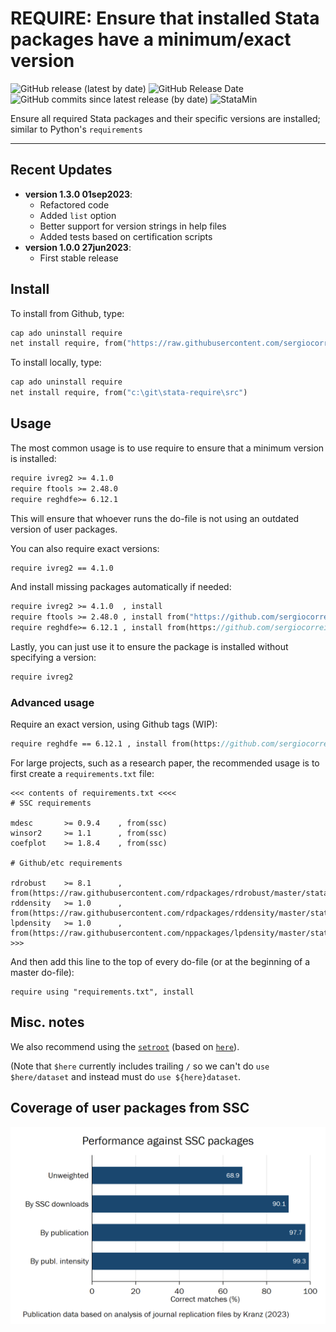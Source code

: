 # REQUIRE: Ensure that installed Stata packages have a minimum/exact version

![GitHub release (latest by date)](https://img.shields.io/github/v/release/sergiocorreia/stata-require?label=last%20version)
![GitHub Release Date](https://img.shields.io/github/release-date/sergiocorreia/stata-require)
![GitHub commits since latest release (by date)](https://img.shields.io/github/commits-since/sergiocorreia/stata-require/latest)
![StataMin](https://img.shields.io/badge/stata-%3E%3D%2015.0-blue)


Ensure all required Stata packages and their specific versions are installed; similar to Python's `requirements`

-----------

## Recent Updates

- **version 1.3.0 01sep2023**:
    - Refactored code
    - Added `list` option
    - Better support for version strings in help files
    - Added tests based on certification scripts
- **version 1.0.0 27jun2023**:
    - First stable release

## Install


To install from Github, type:

```stata
cap ado uninstall require
net install require, from("https://raw.githubusercontent.com/sergiocorreia/stata-require/master/src/")
```

To install locally, type:

```stata
cap ado uninstall require
net install require, from("c:\git\stata-require\src")
```


## Usage

The most common usage is to use require to ensure that a minimum version is installed:

```stata
require ivreg2 >= 4.1.0
require ftools >= 2.48.0
require reghdfe>= 6.12.1
```

This will ensure that whoever runs the do-file is not using an outdated version of user packages.

You can also require exact versions:

```stata
require ivreg2 == 4.1.0
```

And install missing packages automatically if needed:

```stata
require ivreg2 >= 4.1.0  , install
require ftools >= 2.48.0 , install from("https://github.com/sergiocorreia/ftools/raw/master/src/")
require reghdfe>= 6.12.1 , install from(https://github.com/sergiocorreia/reghdfe/raw/master/src/)
```

Lastly, you can just use it to ensure the package is installed without specifying a version:

```stata
require ivreg2
```

### Advanced usage

Require an exact version, using Github tags (WIP):

```stata
require reghdfe == 6.12.1 , install from(https://github.com/sergiocorreia/reghdfe/releases)
```

For large projects, such as a research paper, the recommended usage is to first create a `requirements.txt` file:

```
<<< contents of requirements.txt <<<<
# SSC requirements

mdesc		>= 0.9.4	, from(ssc)
winsor2		>= 1.1		, from(ssc)
coefplot	>= 1.8.4	, from(ssc)

# Github/etc requirements

rdrobust	>= 8.1		, from(https://raw.githubusercontent.com/rdpackages/rdrobust/master/stata)
rddensity	>= 1.0		, from(https://raw.githubusercontent.com/rdpackages/rddensity/master/stata)
lpdensity	>= 1.0		, from(https://raw.githubusercontent.com/nppackages/lpdensity/master/stata)
>>>
```

And then add this line to the top of every do-file (or at the beginning of a master do-file):

```
require using "requirements.txt", install
```


## Misc. notes

We also recommend using the [`setroot`](https://github.com/sergiocorreia/stata-setroot) (based on [`here`](https://github.com/korenmiklos/here)).

(Note that `$here` currently includes trailing `/` so we can't do `use $here/dataset` and instead must do `use ${here}dataset`.


## Coverage of user packages from SSC

![performance](test/performance.png)

